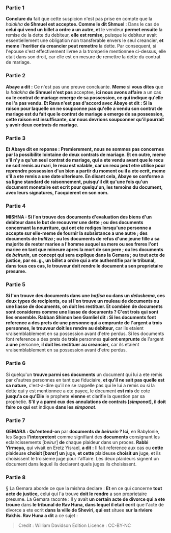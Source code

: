 
### Partie 1
<b>Conclure du</b> fait que cette suspicion n'est pas prise en compte que la <i>halakha</i> <b>de Shmuel est acceptee. Comme le dit Shmuel :</b> Dans le cas de <b>celui qui vend un billet a ordre a un autre, et</b> le vendeur <b>permet ensuite</b> la remise de la dette du debiteur, <b>elle est remise,</b> puisque le debiteur avait essentiellement une obligation non transferable envers le seul creancier, <b>et meme</b> l'<b>heritier du creancier peut remettre</b> la dette. Par consequent, si l'epouse s'est effectivement livree a la tromperie mentionnee ci-dessus, elle etait dans son droit, car elle est en mesure de remettre la dette du contrat de mariage.

### Partie 2
<b>Abaye a dit :</b> Ce n'est pas une preuve concluante. <b>Meme</b> si <b>vous dites</b> que la <i>halakha</i> <b>de Shmuel n'est pas</b> acceptee, <b>ici nous avons affaire</b> a un cas <b>ou le <b>contrat de mariage emerge de sa possession,</b> ce qui indique qu'elle ne l'a pas vendu. <b>Et Rava</b> n'est pas d'accord avec Abaye et <b>dit : Si</b> la raison pour laquelle on ne soupconne pas qu'elle a vendu son contrat de mariage est <b>du fait</b> que le <b>contrat de mariage</b> a emerge de sa possession, cette raison est insuffisante, car <b>nous</b> devrions <b>soupconner</b> qu'il pourrait y avoir <b>deux contrats de mariage.</b>

### Partie 3
<b>Et Abaye dit</b> en reponse : <b>Premierement, nous ne sommes pas concernes par</b> la possibilite lointaine de <b>deux contrats de mariage. Et en outre,</b> meme s'il n'y a qu'un seul contrat de mariage, qui a ete vendu avant que le recu ne soit remis au mari, le recu est valable, car <b>un recu</b> peut etre utilise pour <b>reprendre possession</b> d'un bien <b>a partir</b> du <b>moment</b> ou il a ete ecrit, meme s'il a ete remis a une date ulterieure. En disant cela, <b>Abaye</b> se conforme <b>a sa ligne standard de <b>raisonnement</b>, puisqu'il dit</b> qu'une fois qu'un document monetaire est ecrit pour quelqu'un, <b>les temoins du document, avec leurs signatures, l'acquierent</b> <b>en son nom.</b>

### Partie 4
<strong>MISHNA : </strong>Si l'on <b>trouve des documents d'evaluation</b> des biens d'un debiteur dans le but de recouvrer une dette ; <b>ou des documents concernant la nourriture,</b> qui ont ete rediges lorsqu'une personne a accepte sur elle-meme de fournir la subsistance a une autre ; <b>des documents de <i>halitza</i> ; ou</b> les documents de <b>refus</b> d'une jeune fille a sa majorite de rester mariee a l'homme auquel sa mere ou ses freres l'ont mariee en tant que mineure apres la mort de son pere ; <b>ou les documents de <i>beirurin</i>,</b> un concept qui sera explique dans la Gemara ; <b>ou tout acte de justice,</b> par ex. g., un billet a ordre qui a ete authentifie par le tribunal, dans tous ces cas, le trouveur <b>doit rendre</b> le document a son proprietaire presume.

### Partie 5
Si l'on <b>trouve</b> des documents <b>dans une <i>hafisa</i> ou dans un <i>deluskema</i>,</b> ces deux types de recipients, ou si l'on trouve <b>un rouleau de documents ou une liasse de documents, on doit les restituer</b>. <b>Et combien</b> de documents sont consideres comme <b>une liasse de documents ?</b> C'est <b>trois</b> qui sont <b>lies ensemble. Rabban Shimon ben Gamliel dit :</b> Si les documents font reference a des prets de <b>une</b> personne <b>qui a emprunte</b> de l'argent <b>a trois</b> personnes, le trouveur <b>doit les rendre</b> au debiteur,</b> car ils etaient vraisemblablement en sa possession avant d'etre perdus. Si les documents font reference a des prets de <b>trois</b> personnes <b>qui ont emprunte</b> de l'argent <b>a une</b> personne, <b>il doit les restituer</b> <b>au creancier,</b> car ils etaient vraisemblablement en sa possession avant d'etre perdus.

### Partie 6
Si quelqu'un <b>trouve parmi ses documents</b> un document qui lui a ete remis par d'autres personnes en tant que fiduciaire, <b>et qu'il ne sait pas quelle est sa nature,</b> c'est-a-dire qu'il ne se rappelle pas qui le lui a remis ou si la dette qui y est mentionnee a ete payee, le document <b>est mis</b> de cote <b>jusqu'a ce qu'Elie</b> le prophete <b>vienne</b> et clarifie la question par sa prophetie. <b>S'il y a parmi eux des annulations de contrats [<i>simponot</i>], il doit faire ce qui</b> est indique <b>dans les <i>simponot</i>.</b>

### Partie 7
<strong>GEMARA :</strong> <b>Qu'entend-on</b> par <b>documents de <i>beirurin</i> ? Ici,</b> en Babylonie, les Sages <b>l'interpretent</b> comme signifiant des <b>documents</b> consignant les eclaircissements [<i>beirur</i>] <b>de</b> chaque plaideur dans un proces. <b>Rabbi Yirmeya,</b> qui vivait en Eretz Yisrael, <b>a dit :</b> Il fait reference aux cas ou <b>cette</b> plaideuse <b>choisit [<i>borer</i>] un</b> juge, <b>et cette</b> plaideuse <b>choisit un</b> juge, et ils choisissent le troisieme juge pour l'affaire. Les deux plaideurs signent un document dans lequel ils declarent quels juges ils choisissent.

### Partie 8
§ La Gemara aborde ce que la mishna declare : <b>Et</b> en ce qui concerne <b>tout acte de justice,</b> celui qui l'a trouve <b>doit le rendre</b> a son proprietaire presume. La Gemara raconte : Il y avait <b>un certain acte de divorce qui a ete trouve</b> dans <b>le tribunal de Rav Huna, dans lequel il etait ecrit</b> que l'acte de divorce a ete ecrit <b>dans la ville de Sheviri, qui est</b> situee <b>sur la riviere Rakhis. Rav Huna a dit</b> a ce sujet :

>Credit : William Davidson Edition
>Licence : CC-BY-NC